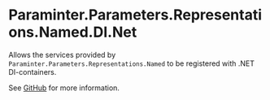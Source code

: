 # Paraminter.Parameters.Representations.Named.DI.Net

Allows the services provided by `Paraminter.Parameters.Representations.Named` to be registered with .NET DI-containers.

See [GitHub](https://github.com/Paraminter/Paraminter.Parameters.Representations.Named) for more information.
